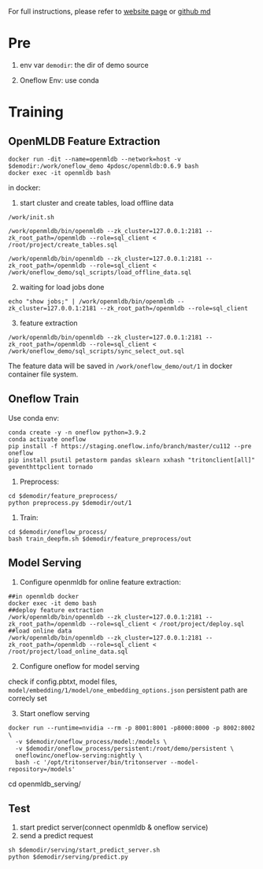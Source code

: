 For full instructions, please refer to [website page](http://openmldb.ai/docs/zh/main/use_case/JD_recommendation.html) or [github md](https://github.com/4paradigm/OpenMLDB/blob/main/docs/zh/use_case/JD_recommendation.md)

# Pre

1. env var `demodir`: the dir of demo source

1. Oneflow Env: use conda

# Training

## OpenMLDB Feature Extraction

```
docker run -dit --name=openmldb --network=host -v $demodir:/work/oneflow_demo 4pdosc/openmldb:0.6.9 bash
docker exec -it openmldb bash
```

in docker:

1. start cluster and create tables, load offline data
```
/work/init.sh

/work/openmldb/bin/openmldb --zk_cluster=127.0.0.1:2181 --zk_root_path=/openmldb --role=sql_client < /root/project/create_tables.sql

/work/openmldb/bin/openmldb --zk_cluster=127.0.0.1:2181 --zk_root_path=/openmldb --role=sql_client < /work/oneflow_demo/sql_scripts/load_offline_data.sql
```

2. waiting for load jobs done
```
echo "show jobs;" | /work/openmldb/bin/openmldb --zk_cluster=127.0.0.1:2181 --zk_root_path=/openmldb --role=sql_client
```

3. feature extraction
```
/work/openmldb/bin/openmldb --zk_cluster=127.0.0.1:2181 --zk_root_path=/openmldb --role=sql_client < /work/oneflow_demo/sql_scripts/sync_select_out.sql
```
The feature data will be saved in `/work/oneflow_demo/out/1` in docker container file system.

## Oneflow Train

Use conda env:
```
conda create -y -n oneflow python=3.9.2
conda activate oneflow
pip install -f https://staging.oneflow.info/branch/master/cu112 --pre oneflow
pip install psutil petastorm pandas sklearn xxhash "tritonclient[all]" geventhttpclient tornado
```

1. Preprocess:
```
cd $demodir/feature_preprocess/
python preprocess.py $demodir/out/1
```
1. Train:
```
cd $demodir/oneflow_process/
bash train_deepfm.sh $demodir/feature_preprocess/out
```

## Model Serving

1. Configure openmldb for online feature extraction:
```
##in openmldb docker
docker exec -it demo bash
##deploy feature extraction
/work/openmldb/bin/openmldb --zk_cluster=127.0.0.1:2181 --zk_root_path=/openmldb --role=sql_client < /root/project/deploy.sql
##load online data
/work/openmldb/bin/openmldb --zk_cluster=127.0.0.1:2181 --zk_root_path=/openmldb --role=sql_client < /root/project/load_online_data.sql
```

2. Configure oneflow for model serving

check if config.pbtxt, model files, `model/embedding/1/model/one_embedding_options.json` persistent path are correcly set

3. Start oneflow serving 

```
docker run --runtime=nvidia --rm -p 8001:8001 -p8000:8000 -p 8002:8002 \
  -v $demodir/oneflow_process/model:/models \
  -v $demodir/oneflow_process/persistent:/root/demo/persistent \
  oneflowinc/oneflow-serving:nightly \
  bash -c '/opt/tritonserver/bin/tritonserver --model-repository=/models'
```

cd openmldb_serving/
## Test

1. start predict server(connect openmldb & oneflow service)
1. send a predict request
```
sh $demodir/serving/start_predict_server.sh
python $demodir/serving/predict.py
```
